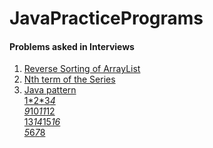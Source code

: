 # JavaPracticePrograms
#### Problems asked in Interviews
1. [Reverse Sorting of ArrayList](https://github.com/Abhi9935/JavaPracticePrograms/blob/master/ArrayListReverseSort.java)
2. [Nth term of the Series](https://github.com/Abhi9935/JavaPracticePrograms/blob/master/nth_term_of_Two_Series_TCS.java)
3. [Java pattern</br> 1\*2\*3*4</br>9*10*11*12</br>13*14*15*16</br>5*6*7*8](https://github.com/Abhi9935/JavaPracticePrograms/blob/master/pattern.java)
